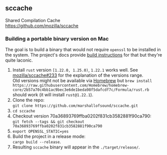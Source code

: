 ## sccache

Shared Compilation Cache  
https://github.com/mozilla/sccache

### Building a portable binary version on Mac

The goal is to build a binary that would not require `openssl` to be installed in the system. The project's docs provide [build instructions](https://github.com/mozilla/sccache#building-portable-binaries)  for that but they're quite laconic.

1. Install `rust` version `[1.22.0, 1.25.0)`, `1.22.1` works well. See [mozilla/sccache#233](https://github.com/mozilla/sccache/issues/233) for the explanation of the versions range.  
Old versions might not be available via [Homebrew](https://brew.sh) but `brew install https://raw.githubusercontent.com/Homebrew/homebrew-core/2b57a70c4bb1ac9bec3e6de1beda98f5dafcdf7c/Formula/rust.rb` should work (it will install `rust@1.22.1`).
2. Clone the repo:  
`git clone https://github.com/marshallofsound/sccache.git`
3. `cd sccache`
4. Checkout version 70a36893769ffba0202f831cb3582881f90ca790:  
`git fetch --tags && git checkout 70a36893769ffba0202f831cb3582881f90ca790`
5. `export OPENSSL_STATIC=yes`
6. Build the project in a release mode:  
`cargo build --release`.
7. Resulting `sccache` binary will appear in the `./target/release/`.
